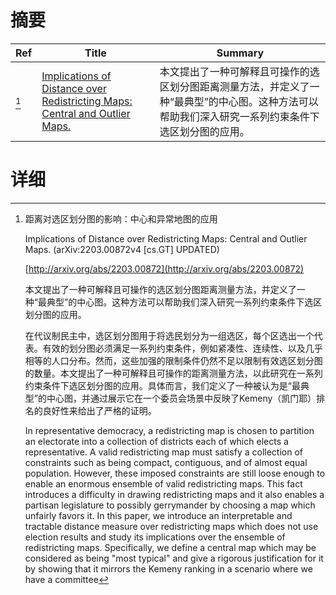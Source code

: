 # 摘要

| Ref | Title | Summary |
| --- | --- | --- |
| [^1] | [Implications of Distance over Redistricting Maps: Central and Outlier Maps.](http://arxiv.org/abs/2203.00872) | 本文提出了一种可解释且可操作的选区划分图距离测量方法，并定义了一种“最典型”的中心图。这种方法可以帮助我们深入研究一系列约束条件下选区划分图的应用。 |

# 详细

[^1]: 距离对选区划分图的影响：中心和异常地图的应用

    Implications of Distance over Redistricting Maps: Central and Outlier Maps. (arXiv:2203.00872v4 [cs.GT] UPDATED)

    [http://arxiv.org/abs/2203.00872](http://arxiv.org/abs/2203.00872)

    本文提出了一种可解释且可操作的选区划分图距离测量方法，并定义了一种“最典型”的中心图。这种方法可以帮助我们深入研究一系列约束条件下选区划分图的应用。

    

    在代议制民主中，选区划分图用于将选民划分为一组选区，每个区选出一个代表。有效的划分图必须满足一系列约束条件，例如紧凑性、连续性、以及几乎相等的人口分布。然而，这些加强的限制条件仍然不足以限制有效选区划分图的数量。本文提出了一种可解释且可操作的距离测量方法，以此研究在一系列约束条件下选区划分图的应用。具体而言，我们定义了一种被认为是“最典型”的中心图，并通过展示它在一个委员会场景中反映了Kemeny（凯门耶）排名的良好性来给出了严格的证明。

    In representative democracy, a redistricting map is chosen to partition an electorate into a collection of districts each of which elects a representative. A valid redistricting map must satisfy a collection of constraints such as being compact, contiguous, and of almost equal population. However, these imposed constraints are still loose enough to enable an enormous ensemble of valid redistricting maps. This fact introduces a difficulty in drawing redistricting maps and it also enables a partisan legislature to possibly gerrymander by choosing a map which unfairly favors it. In this paper, we introduce an interpretable and tractable distance measure over redistricting maps which does not use election results and study its implications over the ensemble of redistricting maps. Specifically, we define a central map which may be considered as being "most typical" and give a rigorous justification for it by showing that it mirrors the Kemeny ranking in a scenario where we have a committee 
    

